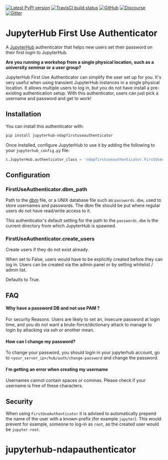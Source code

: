 [![Latest PyPI version](https://img.shields.io/pypi/v/jupyterhub-firstuseauthenticator?logo=pypi)](https://pypi.python.org/pypi/jupyterhub-firstuseauthenticator)
[![TravisCI build status](https://img.shields.io/travis/com/jupyterhub/firstuseauthenticator?logo=travis)](https://travis-ci.com/jupyterhub/firstuseauthenticator)
[![GitHub](https://img.shields.io/badge/issue_tracking-github-blue?logo=github)](https://github.com/jupyterhub/jupyterhub-firstuseauthenticator/issues)
[![Discourse](https://img.shields.io/badge/help_forum-discourse-blue?logo=discourse)](https://discourse.jupyter.org/c/jupyterhub)
[![Gitter](https://img.shields.io/badge/social_chat-gitter-blue?logo=gitter)](https://gitter.im/jupyterhub/jupyterhub)

# JupyterHub First Use Authenticator #

A [JupyterHub](https://jupyterhub.readthedocs.io) authenticator that helps new users set their password on their first login to JupyterHub.

**Are you running a workshop from a single physical location, such as a university seminar or a user group?**

JupyterHub First Use Authenticator can simplify the user set up for you. It's very useful when using transient
JupyterHub instances in a single physical location. It allows multiple users to log in, but you do not have install a pre-existing authentication setup. With this authenticator, users can just pick a username and password and get to work!

## Installation ##

You can install this authenticator with:

```bash
pip install jupyterhub-ndapfirstuseauthenticator
```

Once installed, configure JupyterHub to use it by adding the following to your `jupyterhub_config.py` file:

```python
c.JupyterHub.authenticator_class = 'ndapfirstuseauthenticator.FirstUseAuthenticator'
```

## Configuration ##

### FirstUseAuthenticator.dbm_path ###

Path to the [dbm](https://docs.python.org/3.5/library/dbm.html) file, or a UNIX database file such as `passwords.dbm`, used to store usernames and passwords. The dbm file should be put where regular users do not have read/write access to it.

This authenticator's default setting for the path to the `passwords.dbm` is the current directory from which JupyterHub is spawned.

### FirstUseAuthenticator.create_users ###

Create users if they do not exist already.

When set to False, users would have to be explicitly created before
they can log in. Users can be created via the admin panel or by setting
whitelist / admin list.

Defaults to True.

## FAQ ##

#### Why have a password DB and not use PAM ?

For security Reasons. Users are likely to set an, insecure password at
login time, and you do not want a brute-force/dictionary attack to manage to
login by attacking via ssh or another mean.

#### How can I change my password?

To change your password, you should login in your jupyterhub account, 
go to `<your_server_ip>/hub/auth/change-password` and change the password. 

#### I'm getting an error when creating my username

Usernames cannot contain spaces or commas. Please check if your username is free 
of these characters. 

## Security

When using `FirstUseAuthenticator` it is advised to automatically prepend the
name of the user with a known-prefix (for example `jupyter`). This would prevent
for example, someone to log-in as `root`, as the created user would be
`jupyter-root`.
# jupyterhub-ndapauthenticator
